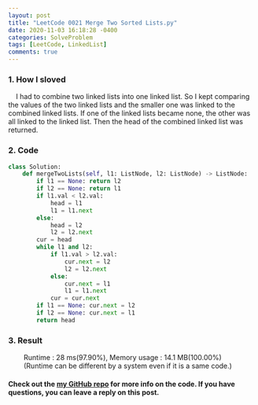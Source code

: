 ```yaml
---
layout: post
title: "LeetCode 0021 Merge Two Sorted Lists.py"
date: 2020-11-03 16:18:28 -0400
categories: SolveProblem
tags: [LeetCode, LinkedList]
comments: true
---
```


### 1. How I sloved
&nbsp;&nbsp;&nbsp;&nbsp;I had to combine two linked lists into one linked list. So I kept comparing the values of the two linked lists and the smaller one was linked to the combined linked lists. If one of the linked lists became none, the other was all linked to the linked list. Then the head of the combined linked list was returned.

### 2. Code
```python
class Solution:
    def mergeTwoLists(self, l1: ListNode, l2: ListNode) -> ListNode:
        if l1 == None: return l2
        if l2 == None: return l1
        if l1.val < l2.val:
            head = l1
            l1 = l1.next
        else:
            head = l2
            l2 = l2.next
        cur = head
        while l1 and l2:
            if l1.val > l2.val:
                cur.next = l2
                l2 = l2.next
            else:
                cur.next = l1
                l1 = l1.next
            cur = cur.next
        if l1 == None: cur.next = l2
        if l2 == None: cur.next = l1
        return head
```

### 3. Result
&nbsp;&nbsp;&nbsp;&nbsp;&nbsp;&nbsp;&nbsp;&nbsp;Runtime : 28 ms(97.90%), Memory usage : 14.1 MB(100.00%)  
&nbsp;&nbsp;&nbsp;&nbsp;&nbsp;&nbsp;&nbsp;&nbsp;(Runtime can be different by a system even if it is a same code.)

#### Check out the [my GitHub repo][hyuk-gh] for more info on the code. If you have questions, you can leave a reply on this post.
[hyuk-gh]:   https://github.com/dlgur1994/StudyAlgorithms
